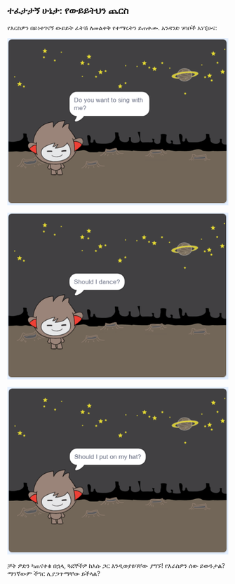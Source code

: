 ## ተፈታታኝ ሁኔታ: የውይይትህን ጨርስ

የእርስዎን በይነተገናኝ ውይይት ፈትሽ ለመልቀቅ የተማሩትን ይጠቀሙ. አንዳንድ ሃሳቦች እነኚሁና:

![የውይይት ሐሳቦች](images/chatbot-ideas1.png)

![የውይይት ሐሳቦች](images/chatbot-ideas2.png)

![የውይይት ሐሳቦች](images/chatbot-ideas3.png)

ቻት ዎድን ካጠናቀቁ በኋላ, ጓደኞችዎ ከእሱ ጋር እንዲወያዩባቸው ያግኙ! የእራስዎን ሰው ይወዱታል? ማንኛውም ችግር ሊያጋጥማቸው ይችላል?